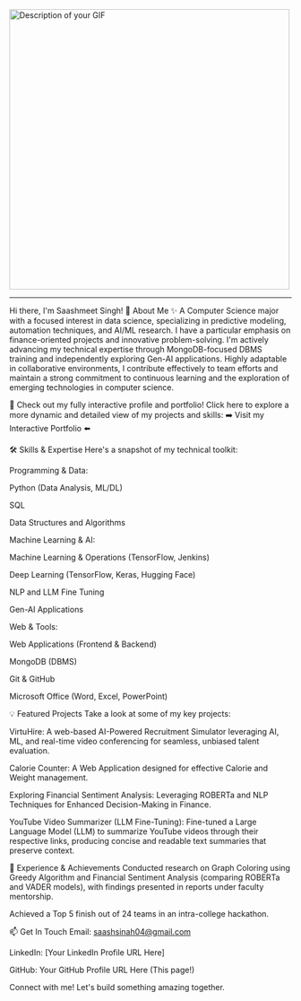 
<img src="https://github.com/user-attachments/assets/dfa167d0-20ed-4559-92e3-13750db1a519" alt="Description of your GIF" width="500">

---------------------------------------------------------------------------------------------------------------------------------------------------------------------------------------------------------------------

Hi there, I'm Saashmeet Singh! 👋
About Me ✨
A Computer Science major with a focused interest in data science, specializing in predictive modeling, automation techniques, and AI/ML research. I have a particular emphasis on finance-oriented projects and innovative problem-solving. I'm actively advancing my technical expertise through MongoDB-focused DBMS training and independently exploring Gen-AI applications. Highly adaptable in collaborative environments, I contribute effectively to team efforts and maintain a strong commitment to continuous learning and the exploration of emerging technologies in computer science.

🚀 Check out my fully interactive profile and portfolio!
Click here to explore a more dynamic and detailed view of my projects and skills:
➡️ Visit my Interactive Portfolio ⬅️

🛠️ Skills & Expertise
Here's a snapshot of my technical toolkit:

Programming & Data:

Python (Data Analysis, ML/DL)

SQL

Data Structures and Algorithms

Machine Learning & AI:

Machine Learning & Operations (TensorFlow, Jenkins)

Deep Learning (TensorFlow, Keras, Hugging Face)

NLP and LLM Fine Tuning

Gen-AI Applications

Web & Tools:

Web Applications (Frontend & Backend)

MongoDB (DBMS)

Git & GitHub

Microsoft Office (Word, Excel, PowerPoint)

💡 Featured Projects
Take a look at some of my key projects:

VirtuHire: A web-based AI-Powered Recruitment Simulator leveraging AI, ML, and real-time video conferencing for seamless, unbiased talent evaluation.

Calorie Counter: A Web Application designed for effective Calorie and Weight management.

Exploring Financial Sentiment Analysis: Leveraging ROBERTa and NLP Techniques for Enhanced Decision-Making in Finance.

YouTube Video Summarizer (LLM Fine-Tuning): Fine-tuned a Large Language Model (LLM) to summarize YouTube videos through their respective links, producing concise and readable text summaries that preserve context.

💼 Experience & Achievements
Conducted research on Graph Coloring using Greedy Algorithm and Financial Sentiment Analysis (comparing ROBERTa and VADER models), with findings presented in reports under faculty mentorship.

Achieved a Top 5 finish out of 24 teams in an intra-college hackathon.

📫 Get In Touch
Email: saashsinah04@gmail.com

LinkedIn: [Your LinkedIn Profile URL Here]

GitHub: Your GitHub Profile URL Here (This page!)

Connect with me! Let's build something amazing together.
